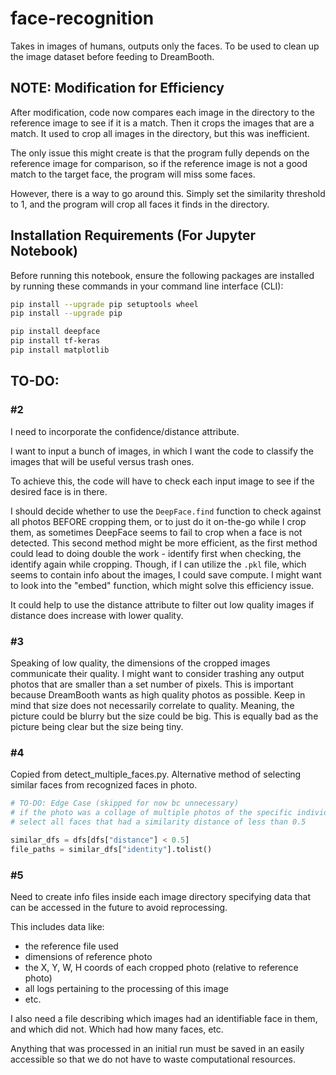 # face-recognition

Takes in images of humans, outputs only the faces.
To be used to clean up the image dataset before feeding to DreamBooth.


## NOTE: Modification for Efficiency

After modification, code now compares each image in the directory to the reference image to see if it is a match. Then it crops the images that are a match. It used to crop all images in the directory, but this was inefficient.

The only issue this might create is that the program fully depends on the reference image for comparison, so if the reference image is not a good match to the target face, the program will miss some faces.

However, there is a way to go around this. Simply set the similarity threshold to 1, and the program will crop all faces it finds in the directory.

## Installation Requirements (For Jupyter Notebook)

Before running this notebook, ensure the following packages are installed by running these commands in your command line interface (CLI):

```bash
pip install --upgrade pip setuptools wheel
pip install --upgrade pip

pip install deepface
pip install tf-keras
pip install matplotlib
```

## TO-DO:

### #2

I need to incorporate the confidence/distance attribute.

I want to input a bunch of images, in which I want the code to classify the images that will be useful versus trash ones.

To achieve this, the code will have to check each input image to see if the desired face is in there.

I should decide whether to use the `DeepFace.find` function to check against all photos BEFORE cropping them, or to just do it on-the-go while I crop them, as sometimes DeepFace seems to fail to crop when a face is not detected. This second method might be more efficient, as the first method could lead to doing double the work - identify first when checking, the identify again while cropping. Though, if I can utilize the `.pkl` file, which seems to contain info about the images, I could save compute. I might want to look into the "embed" function, which might solve this efficiency issue.

It could help to use the distance attribute to filter out low quality images if distance does increase with lower quality.

### #3

Speaking of low quality, the dimensions of the cropped images communicate their quality. I might want to consider trashing any output photos that are smaller than a set number of pixels. This is important because DreamBooth wants as high quality photos as possible. Keep in mind that size does not necessarily correlate to quality. Meaning, the picture could be blurry but the size could be big. This is equally bad as the picture being clear but the size being tiny.

### #4

Copied from detect_multiple_faces.py.
Alternative method of selecting similar faces from recognized faces in photo.

```python
# TO-DO: Edge Case (skipped for now bc unnecessary)
# if the photo was a collage of multiple photos of the specific individual
# select all faces that had a similarity distance of less than 0.5

similar_dfs = dfs[dfs["distance"] < 0.5]
file_paths = similar_dfs["identity"].tolist()
```

### #5

Need to create info files inside each image directory specifying data that can be accessed in the future to avoid reprocessing.

This includes data like:

- the reference file used
- dimensions of reference photo
- the X, Y, W, H coords of each cropped photo (relative to reference photo)
- all logs pertaining to the processing of this image
- etc.

I also need a file describing which images had an identifiable face in them, and which did not. Which had how many faces, etc.

Anything that was processed in an initial run must be saved in an easily accessible so that we do not have to waste computational resources.